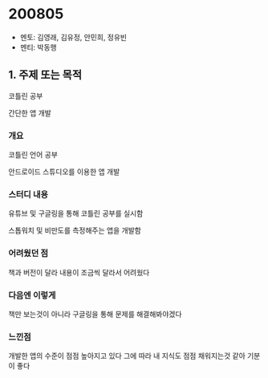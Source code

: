 # 200805

- 멘토: 김영래, 김유정, 안민희, 정유빈
- 멘티: 박동행

## 1. 주제 또는 목적

코틀린 공부



간단한 앱 개발



### 개요

코틀린 언어 공부



안드로이드 스튜디오를 이용한 앱 개발



### 스터디 내용

유튜브 및 구글링을 통해 코틀린 공부를 실시함



스톱워치 및 비만도를 측정해주는 앱을 개발함

### 어려웠던 점

책과 버전이 달라 내용이 조금씩 달라서 어려웠다



### 다음엔 이렇게

책만 보는것이 아니라 구글링을 통해 문제를 해결해봐야겠다



### 느낀점

개발한 앱의 수준이 점점 높아지고 있다 그에 따라 내 지식도 점점 채워지는것 같아 기분이 좋다